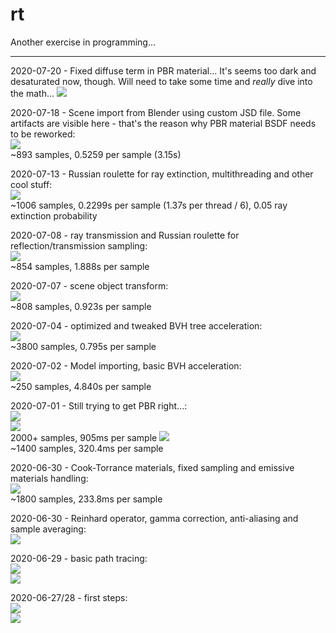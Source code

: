 # rt

Another exercise in programming...

<hr>

2020-07-20 - Fixed diffuse term in PBR material... It's seems too dark and desaturated now, though. Will need to take some time and *really* dive into the math...
<img src=screens/1595284318-2823S.png /><br>

2020-07-18 - Scene import from Blender using custom JSD file. Some artifacts are visible here - that's the reason why PBR material BSDF needs to be reworked:<br>
<img src=screens/1595029745-893S.png /><br>
~893 samples, 0.5259 per sample (3.15s)

2020-07-13 - Russian roulette for ray extinction, multithreading and other cool stuff:<br>
<img src=screens/2020-07-13-1.png /><br>
~1006 samples, 0.2299s per sample (1.37s per thread / 6), 0.05 ray extinction probability

2020-07-08 - ray transmission and Russian roulette for reflection/transmission sampling:<br>
<img src=screens/2020-07-08-1.png /><br>
~854 samples, 1.888s per sample

2020-07-07 - scene object transform:<br>
<img src=screens/2020-07-07-1.png /><br>
~808 samples, 0.923s per sample

2020-07-04 - optimized and tweaked BVH tree acceleration:<br>
<img src=screens/2020-07-04-1.png /><br>
~3800 samples, 0.795s per sample

2020-07-02 - Model importing, basic BVH acceleration:<br>
<img src=screens/2020-07-02-1.png /><br>
~250 samples, 4.840s per sample

2020-07-01 - Still trying to get PBR right...:<br>
<img src=screens/2020-07-01-2.png /><br>
<img src=screens/with_blender.png /><br>
2000+ samples, 905ms per sample
<img src=screens/2020-07-01-1.png /><br>
~1400 samples, 320.4ms per sample

2020-06-30 - Cook-Torrance materials, fixed sampling and emissive materials handling:<br>
<img src=screens/2020-06-30-2.png /><br>
~1800 samples, 233.8ms per sample

2020-06-30 - Reinhard operator, gamma correction, anti-aliasing and sample averaging:<br>
<img src=screens/2020-06-30-1.png /><br>

2020-06-29 - basic path tracing:<br>
<img src=screens/2020-06-29-2.png /><br>
<img src=screens/2020-06-29-1.png /><br>

2020-06-27/28 - first steps:<br>
<img src=screens/2020-06-28-1.png /><br>
<img src=screens/2020-06-27-1.png /><br>


